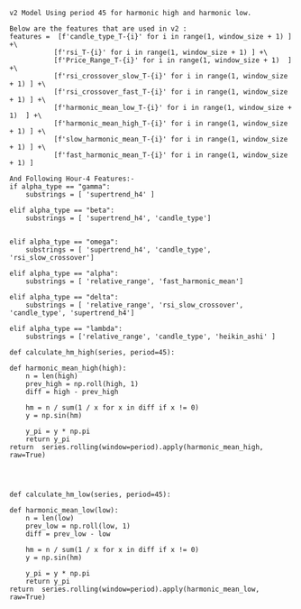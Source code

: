     v2 Model Using period 45 for harmonic high and harmonic low. 
    
    Below are the features that are used in v2 : 
    features =  [f'candle_type_T-{i}' for i in range(1, window_size + 1) ] +\
               [f'rsi_T-{i}' for i in range(1, window_size + 1) ] +\
               [f'Price_Range_T-{i}' for i in range(1, window_size + 1)  ] +\
               [f'rsi_crossover_slow_T-{i}' for i in range(1, window_size + 1) ] +\
               [f'rsi_crossover_fast_T-{i}' for i in range(1, window_size + 1) ] +\
               [f'harmonic_mean_low_T-{i}' for i in range(1, window_size + 1)  ] +\
               [f'harmonic_mean_high_T-{i}' for i in range(1, window_size + 1) ] +\
               [f'slow_harmonic_mean_T-{i}' for i in range(1, window_size + 1) ] +\
               [f'fast_harmonic_mean_T-{i}' for i in range(1, window_size + 1) ] 
    
    And Following Hour-4 Features:-
    if alpha_type == "gamma":
        substrings = [ 'supertrend_h4' ]
    
    elif alpha_type == "beta":
        substrings = [ 'supertrend_h4', 'candle_type']
        
        
    elif alpha_type == "omega":
        substrings = [ 'supertrend_h4', 'candle_type', 'rsi_slow_crossover']
        
    elif alpha_type == "alpha":
        substrings = [ 'relative_range', 'fast_harmonic_mean']
    
    elif alpha_type == "delta":
        substrings = [ 'relative_range', 'rsi_slow_crossover', 'candle_type', 'supertrend_h4']
        
    elif alpha_type == "lambda":
        substrings = ['relative_range', 'candle_type', 'heikin_ashi' ]
    
    def calculate_hm_high(series, period=45):
    
    def harmonic_mean_high(high):
        n = len(high)
        prev_high = np.roll(high, 1)    
        diff = high - prev_high
    
        hm = n / sum(1 / x for x in diff if x != 0)
        y = np.sin(hm)
    
        y_pi = y * np.pi
        return y_pi
    return  series.rolling(window=period).apply(harmonic_mean_high, raw=True)
    
    
    
    
    def calculate_hm_low(series, period=45):
    
    def harmonic_mean_low(low):
        n = len(low)
        prev_low = np.roll(low, 1)    
        diff = prev_low - low
    
        hm = n / sum(1 / x for x in diff if x != 0)
        y = np.sin(hm)
    
        y_pi = y * np.pi
        return y_pi
    return  series.rolling(window=period).apply(harmonic_mean_low, raw=True)
